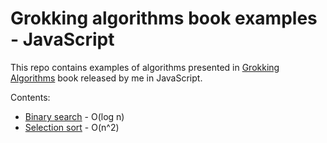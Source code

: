 # Grokking algorithms book examples - JavaScript

This repo contains examples of algorithms presented in [Grokking Algorithms](https://www.manning.com/books/grokking-algorithms) book released by me in JavaScript.

Contents:

- [Binary search](/src/1-binary-search.js) - O(log n)
- [Selection sort](/src/2-selection-sort.js) - O(n^2)
